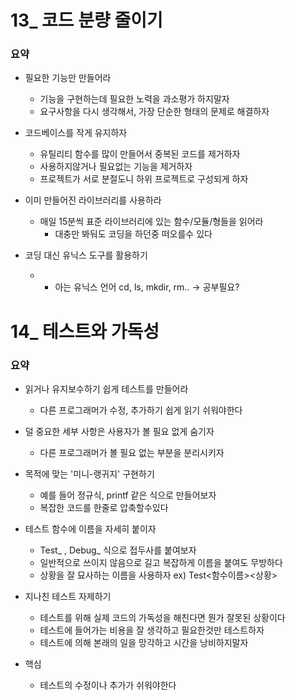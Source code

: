 # 13_ 코드 분량 줄이기

### 요약
* 필요한 기능만 만들어라
    * 기능을 구현하는데 필요한 노력을 과소평가 하지말자
    * 요구사항을 다시 생각해서, 가장 단순한 형태의 문제로 해결하자
    
* 코드베이스를 작게 유지하자
    * 유틸리티 함수를 많이 만들어서 중복된 코드를 제거하자 
    * 사용하지않거나 필요없는 기능을 제거하자
    * 프로젝트가 서로 분절도니 하위 프로젝트로 구성되게 하자
    
* 이미 만들어진 라이브러리를 사용하라
    * 매일 15분씩 표준 라이브러리에 있는 함수/모듈/형들을 읽어라
        * 대충만 봐둬도 코딩을 하던중 떠오를수 있다

* 코딩 대신 유닉스 도구를 활용하기
    * - 아는 유닉스 언어 cd, ls, mkdir, rm.. -> 공부필요?


# 14_ 테스트와 가독성

### 요약
* 읽거나 유지보수하기 쉽게 테스트를 만들어라
    * 다른 프로그래머가 수정, 추가하기 쉽게 읽기 쉬워야한다
    
* 덜 중요한 세부 사항은 사용자가 볼 필요 없게 숨기자
    * 다른 프로그래머가 볼 필요 없는 부분을 분리시키자
    
* 목적에 맞는 '미니-랭귀지' 구현하기
    * 예를 들어 정규식, printf 같은 식으로 만들어보자
    * 복잡한 코드를 한줄로 압축할수있다

* 테스트 함수에 이름을 자세히 붙이자
    * Test_ , Debug_ 식으로 접두사를 붙여보자
    * 일반적으로 쓰이지 않음으로 길고 복잡하게 이름을 붙여도 무방하다
    * 상황을 잘 묘사하는 이름을 사용하자 ex) Test<함수이름><상황>

* 지나친 테스트 자제하기
    * 테스트를 위해 실제 코드의 가독성을 해친다면 뭔가 잘못된 상황이다
    * 테스트에 들어가는 비용을 잘 생각하고 필요한것만 테스트하자
    * 테스트에 의해 본래의 일을 망각하고 시간을 낭비하지말자

* 핵심
    * 테스트의 수정이나 추가가 쉬워야한다
